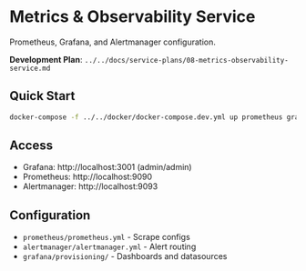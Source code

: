 # Metrics & Observability Service

Prometheus, Grafana, and Alertmanager configuration.

**Development Plan**: `../../docs/service-plans/08-metrics-observability-service.md`

## Quick Start
```bash
docker-compose -f ../../docker/docker-compose.dev.yml up prometheus grafana alertmanager
```

## Access
- Grafana: http://localhost:3001 (admin/admin)
- Prometheus: http://localhost:9090
- Alertmanager: http://localhost:9093

## Configuration
- `prometheus/prometheus.yml` - Scrape configs
- `alertmanager/alertmanager.yml` - Alert routing
- `grafana/provisioning/` - Dashboards and datasources
